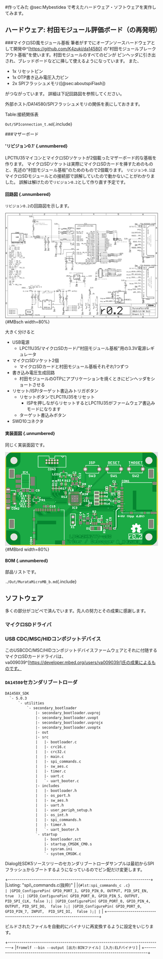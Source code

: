 
#作ってみた
@sec:Mybestidea で考えたハードウェア・ソフトウェアを実作してみます。

## ハードウェア: 村田モジュール評価ボード（の再発明）
###マイクロSD風モジュール基板
筆者がすでにオープンソースハードウェアとして開発中^[https://github.com/K4zuki/da14580]
の"村田モジュールブレークアウト基板"を使います。村田モジュールのすべてのピンが
ピンヘッダに引き出され、ブレッドボードなどに挿して使えるようになっています。
また、

* 1x リセットピン
* 1x OTP書き込み電圧入力ピン
* 2x SPIフラッシュメモリ([@sec:aboutspiFlash])

がつながっています。
詳細は下記回路図を参照してください。

<!-- ![回路図](images/2.4.1_MurataMicroSD.sch.png){width=80%}

![実装写真](images/MurataMicroSD.jpg){width=80%} -->

外部ホスト/DA14580/SPIフラッシュメモリの関係を表にしておきます。

Table:接続関係表

`Out/SPIconnection_t.md`{.include}

###マザーボード
#### 'リビジョン0.1' {.unnumbered}
LPC11U35マイコンとマイクロSDソケットが2個載ったマザーボード的な基板を作ります。
マイクロSDソケットは実際にマイクロSDカードを挿すためのものと、先述の"村田モジュール基板"のためのもので2個載ります。
`リビジョン0.1`はマイクロSDモジュールとの接続部で誤解していたので動かないことがわかりました。
誤解は解けたので`リビジョン0.2`として作り直す予定です。

#### 回路図 {.unnumbered}
`リビジョン0.2`の回路図を示します。

![リビジョン0.2回路図](images/MurataMicroMBr02.sch.png){#MBsch width=80%}

大きく分けると

* USB電源
    * LPC11U35/マイクロSDカード/"村田モジュール基板"用の3.3V電源レギュレータ
* マイクロSDソケット2個
    * マイクロSDカードと村田モジュール基板それぞれ1つずつ
* 書き込み電圧生成回路
    * 村田モジュールのOTPにアプリケーションを焼くときにピンヘッダをショートさせる
* リセット/ISP/ターゲット書込みトリガボタン
    * リセットボタンでLPC11U35をリセット
        * ISPを押しながらリセットするとLPC11U35がファームウェア書込みモードになります
    * ターゲット書込みボタン
* SWD10コネクタ

#### 実装面図 {.unnumbered}
同じく実装面図です。

![リビジョン0.2実装図](images/MurataMicroMBr02.brd.png){#MBbrd width=80%}

#### BOM {.unnumbered}
部品リストです。

`./Out/MurataMicroMB_b.md`{.include}

## ソフトウェア
多くの部分がコピペで済んでいます。先人の努力とその成果に感謝します。

### マイクロSDドライバ
### USB CDC/MSC/HIDコンポジットデバイス
このUSBCDC/MSC/HIDコンポジットデバイスファームウェアとそれに付随するマイクロSDカードドライバは、
va009039^[https://developer.mbed.org/users/va009039/]氏の成果によるものです。

### `DA14580`セカンダリブートローダ

```
DA1458X_SDK
  `- 5.0.3
      `- utilities
          `- secondary_bootloader
              |- secondary_bootloader.uvproj
              |- secondary_bootloader.uvopt
              |- secondary_bootloader.uvprojx
              |- secondary_bootloader.uvoptx
              |- out
              |- src
              |   |- bootloader.c
              |   |- crc16.c
              |   |- crc32.c
              |   |- main.c
              |   |- spi_commands.c
              |   |- sw_aes.c
              |   |- timer.c
              |   |- uart.c
              |   `- uart_booter.c
              |- includes
              |   |- bootloader.h
              |   |- os_port.h
              |   |- sw_aes.h
              |   |- uart.h
              |   |- user_periph_setup.h
              |   |- os_int.h
              |   |- spi_commands.h
              |   |- timer.h
              |   `- uart_booter.h
              `- startup
                  |- bootloader.sct
                  |- startup_CMSDK_CM0.s
                  |- sysram.ini
                  `- system_CMSDK.c
```
Dialog社SDK5ソースツリーのセカンダリブートローダサンプルは最初からSPIフラッシュからブートするようになっているのでピン配だけ変更します。

+-------------------------------------------------------------------------+
|Listing: "spi\\\_commands.c(抜粋)"                                       |
|```{#lst:spi_commands_c .c}                                              |
|GPIO_ConfigurePin( GPIO_PORT_1, GPIO_PIN_0, OUTPUT, PID_SPI_EN,  true  );|
|GPIO_ConfigurePin( GPIO_PORT_0, GPIO_PIN_5, OUTPUT, PID_SPI_CLK, false );|
|GPIO_ConfigurePin( GPIO_PORT_0, GPIO_PIN_4, OUTPUT, PID_SPI_DO,  false );|
|GPIO_ConfigurePin( GPIO_PORT_0, GPIO_PIN_7, INPUT,  PID_SPI_DI,  false );|
|```                                                                      |
+-------------------------------------------------------------------------+

ビルドされたファイルを自動的にバイナリに再変換するように設定をいじります。

+-------------------------------------------------------------------------------+
|`fromelf --bin --output [出力:BINファイル] [入力:ELFバイナリ]`                 |
+-------------------------------------------------------------------------------+
